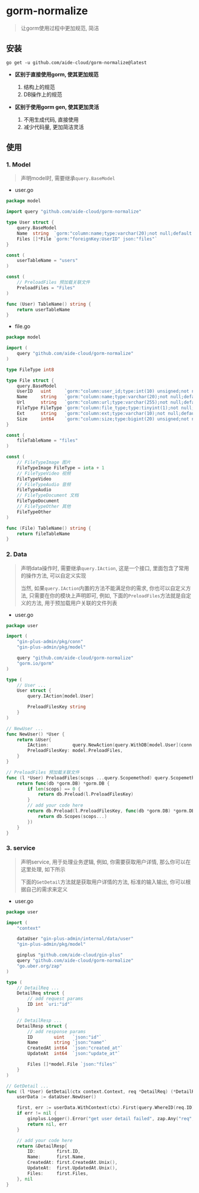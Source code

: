 # gorm-normalize

> 让gorm使用过程中更加规范, 简洁

## 安装

```shell
go get -u github.com/aide-cloud/gorm-normalize@latest
```

* **区别于直接使用gorm, 使其更加规范**
   1. 结构上的规范
   2. DB操作上的规范

* **区别于使用gorm gen, 使其更加灵活**
   1. 不用生成代码, 直接使用
   2. 减少代码量, 更加简洁灵活

## 使用

### 1. Model

> 声明model时, 需要继承`query.BaseModel`

* user.go

```go
package model

import query "github.com/aide-cloud/gorm-normalize"

type User struct {
	query.BaseModel
	Name  string  `gorm:"column:name;type:varchar(20);not null;default:'';comment:用户名" json:"name"`
	Files []*File `gorm:"foreignKey:UserID" json:"files"`
}

const (
	userTableName = "users"
)

const (
	// PreloadFiles 预加载关联文件
	PreloadFiles = "Files"
)

func (User) TableName() string {
	return userTableName
}
```

* file.go

```go
package model

import (
	query "github.com/aide-cloud/gorm-normalize"
)

type FileType int8

type File struct {
	query.BaseModel
	UserID   uint     `gorm:"column:user_id;type:int(10) unsigned;not null;default:0;comment:用户ID" json:"user_id"`
	Name     string   `gorm:"column:name;type:varchar(20);not null;default:'';comment:文件名" json:"name"`
	Url      string   `gorm:"column:url;type:varchar(255);not null;default:'';comment:文件地址" json:"url"`
	FileType FileType `gorm:"column:file_type;type:tinyint(1);not null;default:0;comment:文件类型" json:"file_type"`
	Ext      string   `gorm:"column:ext;type:varchar(10);not null;default:'';comment:文件后缀" json:"ext"`
	Size     int64    `gorm:"column:size;type:bigint(20) unsigned;not null;default:0;comment:文件大小" json:"size"`
}

const (
	fileTableName = "files"
)

const (
	// FileTypeImage 图片
	FileTypeImage FileType = iota + 1
	// FileTypeVideo 视频
	FileTypeVideo
	// FileTypeAudio 音频
	FileTypeAudio
	// FileTypeDocument 文档
	FileTypeDocument
	// FileTypeOther 其他
	FileTypeOther
)

func (File) TableName() string {
	return fileTableName
}
```

### 2. Data

> 声明data操作时, 需要继承`query.IAction`, 这是一个接口, 里面包含了常用的操作方法, 可以自定义实现
>
> 当然, 如果`query.IAction`内置的方法不能满足你的需求, 你也可以自定义方法, 只需要在你的模块上声明即可, 例如, 下面的`PreloadFiles`方法就是自定义的方法, 用于预加载用户关联的文件列表

* user.go

```go
package user

import (
	"gin-plus-admin/pkg/conn"
	"gin-plus-admin/pkg/model"

	query "github.com/aide-cloud/gorm-normalize"
	"gorm.io/gorm"
)

type (
	// User ...
	User struct {
		query.IAction[model.User]

		PreloadFilesKey string
	}
)

// NewUser ...
func NewUser() *User {
	return &User{
		IAction:         query.NewAction(query.WithDB[model.User](conn.GetMysqlDB())),
		PreloadFilesKey: model.PreloadFiles,
	}
}

// PreloadFiles 预加载关联文件
func (l *User) PreloadFiles(scops ...query.Scopemethod) query.Scopemethod {
	return func(db *gorm.DB) *gorm.DB {
		if len(scops) == 0 {
			return db.Preload(l.PreloadFilesKey)
		}
		// add your code here
		return db.Preload(l.PreloadFilesKey, func(db *gorm.DB) *gorm.DB {
			return db.Scopes(scops...)
		})
	}
}
```

### 3. service

> 声明service, 用于处理业务逻辑, 例如, 你需要获取用户详情, 那么你可以在这里处理, 如下所示
> 
> 下面的`GetDetail`方法就是获取用户详情的方法, 标准的输入输出, 你可以根据自己的需求来定义

* user.go

```go
package user

import (
	"context"

	dataUser "gin-plus-admin/internal/data/user"
	"gin-plus-admin/pkg/model"

	ginplus "github.com/aide-cloud/gin-plus"
	query "github.com/aide-cloud/gorm-normalize"
	"go.uber.org/zap"
)

type (
	// DetailReq ...
	DetailReq struct {
		// add request params
		ID int `uri:"id"`
	}

	// DetailResp ...
	DetailResp struct {
		// add response params
		ID        uint   `json:"id"`
		Name      string `json:"name"`
		CreatedAt int64  `json:"created_at"`
		UpdateAt  int64  `json:"update_at"`

		Files []*model.File `json:"files"`
	}
)

// GetDetail ...
func (l *User) GetDetail(ctx context.Context, req *DetailReq) (*DetailResp, error) {
	userData := dataUser.NewUser()

	first, err := userData.WithContext(ctx).First(query.WhereID(req.ID), userData.PreloadFiles())
	if err != nil {
		ginplus.Logger().Error("get user detail failed", zap.Any("req", req), zap.Error(err))
		return nil, err
	}

	// add your code here
	return &DetailResp{
		ID:        first.ID,
		Name:      first.Name,
		CreatedAt: first.CreatedAt.Unix(),
		UpdateAt:  first.UpdatedAt.Unix(),
		Files:     first.Files,
	}, nil
}
```